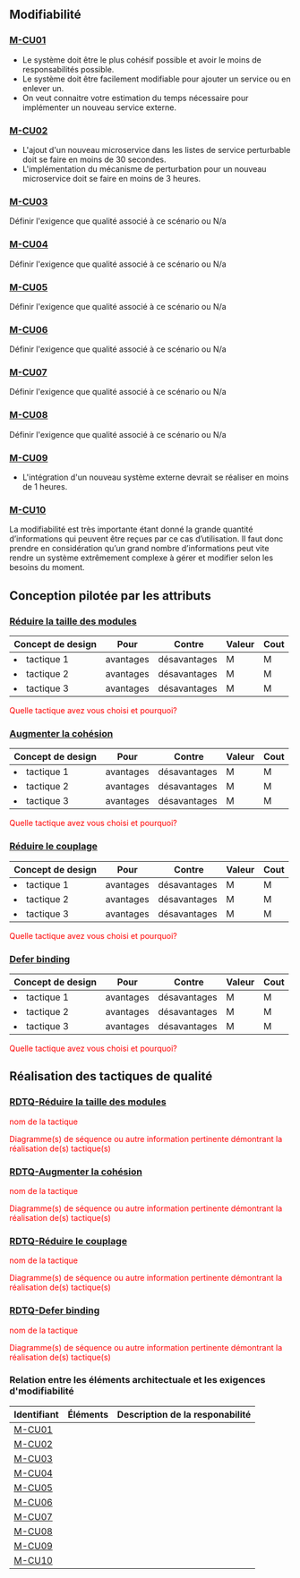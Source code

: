 ## Modifiabilité

### [M-CU01](#cu01) 
- Le système doit être le plus cohésif possible et avoir le moins de responsabilités possible.
- Le système doit être facilement modifiable pour ajouter un service ou en enlever un. 
- On veut connaitre votre estimation du temps nécessaire pour implémenter un nouveau service externe.

### [M-CU02](#cu02)
- L'ajout d'un nouveau microservice dans les listes de service perturbable doit se faire en moins de 30 secondes.
- L'implémentation du mécanisme de perturbation pour un nouveau microservice doit se faire en moins de 3 heures.

### [M-CU03](#cu03)
Définir l'exigence que qualité associé à ce scénario ou N/a

### [M-CU04](#cu04)
Définir l'exigence que qualité associé à ce scénario ou N/a

### [M-CU05](#cu05)
Définir l'exigence que qualité associé à ce scénario ou N/a

### [M-CU06](#cu06)
Définir l'exigence que qualité associé à ce scénario ou N/a

### [M-CU07](#cu07)
Définir l'exigence que qualité associé à ce scénario ou N/a

### [M-CU08](#cu08)
Définir l'exigence que qualité associé à ce scénario ou N/a

### [M-CU09](#cu09) 
- L'intégration d'un nouveau système externe devrait se réaliser en moins de 1 heures.
  
### [M-CU10](#cu10)
La modifiabilité est très importante étant donné la grande quantité d’informations qui peuvent être reçues par ce cas d’utilisation. Il faut donc prendre en considération qu’un grand nombre d’informations peut vite rendre un système extrêmement complexe à gérer et modifier selon les besoins du moment.

## Conception pilotée par les attributs

### [Réduire la taille des modules](#rdtq-réduire-la-taille-des-modules)
<div class="concept modifiabilite">

|Concept de design| Pour | Contre| Valeur | Cout|
|-----------------|------|-------|--------|-----|
| <li>tactique 1</li>|avantages| désavantages|M|M|
| <li>tactique 2</li>|avantages| désavantages|M|M|
| <li>tactique 3</li>|avantages| désavantages|M|M|
</div>
<span style="color:red">Quelle tactique avez vous choisi et pourquoi?</span>

### [Augmenter la cohésion](#rdtq-augmenter-la-cohésion)
<div class="concept modifiabilite">

|Concept de design| Pour | Contre| Valeur | Cout|
|-----------------|------|-------|--------|-----|
| <li>tactique 1</li>|avantages| désavantages|M|M|
| <li>tactique 2</li>|avantages| désavantages|M|M|
| <li>tactique 3</li>|avantages| désavantages|M|M|
</div>
<span style="color:red">Quelle tactique avez vous choisi et pourquoi?</span>

### [Réduire le couplage](#rdtq-réduire-le-couplage)
<div class="concept modifiabilite">

|Concept de design| Pour | Contre| Valeur | Cout|
|-----------------|------|-------|--------|-----|
| <li>tactique 1</li>|avantages| désavantages|M|M|
| <li>tactique 2</li>|avantages| désavantages|M|M|
| <li>tactique 3</li>|avantages| désavantages|M|M|
</div>
<span style="color:red">Quelle tactique avez vous choisi et pourquoi?</span>

### [Defer binding](#rdtq-defer-binding)
<div class="concept modifiabilite">

|Concept de design| Pour | Contre| Valeur | Cout|
|-----------------|------|-------|--------|-----|
| <li>tactique 1</li>|avantages| désavantages|M|M|
| <li>tactique 2</li>|avantages| désavantages|M|M|
| <li>tactique 3</li>|avantages| désavantages|M|M|
</div>
<span style="color:red">Quelle tactique avez vous choisi et pourquoi?</span>
  
  
## Réalisation des tactiques de qualité

###  [RDTQ-Réduire la taille des modules](#réduire-la-taille-des-modules)
  <span style="color:red">nom de la tactique</span>
  
  <span style="color:red">Diagramme(s) de séquence ou autre information pertinente démontrant la réalisation de(s) tactique(s)</span>

### [RDTQ-Augmenter la cohésion](#augmenter-la-cohésion)
  <span style="color:red">nom de la tactique</span>
  
  <span style="color:red">Diagramme(s) de séquence ou autre information pertinente démontrant la réalisation de(s) tactique(s)</span>

### [RDTQ-Réduire le couplage](#réduire-le-couplage)
  <span style="color:red">nom de la tactique</span>
  
  <span style="color:red">Diagramme(s) de séquence ou autre information pertinente démontrant la réalisation de(s) tactique(s)</span>

### [RDTQ-Defer binding](#defer-binding)
  <span style="color:red">nom de la tactique</span>
  
  <span style="color:red">Diagramme(s) de séquence ou autre information pertinente démontrant la réalisation de(s) tactique(s)</span>




### Relation entre les éléments architectuale et les exigences d'modifiabilité
|Identifiant|Éléments|Description de la responabilité|
|-----------|--------|-------------------------------|
  |[M-CU01](#m-cu01) | |
  |[M-CU02](#m-cu02) | |
  |[M-CU03](#m-cu03) | |
  |[M-CU04](#m-cu04) | |
  |[M-CU05](#m-cu05) | |
  |[M-CU06](#m-cu06) | |
  |[M-CU07](#m-cu07) | |
  |[M-CU08](#m-cu08) | |
  |[M-CU09](#m-cu09) | |
  |[M-CU10](#m-cu10) | |
